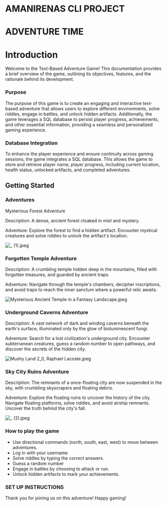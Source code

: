 # **AMANIRENAS CLI PROJECT**

# **ADVENTURE TIME**

# **Introduction**

Welcome to the Text-Based Adventure Game! This documentation provides a brief overview of the game, outlining its objectives, features, and the rationale behind its development.

### **Purpose**

The purpose of this game is to create an engaging and interactive text-based adventure that allows users to explore different environments, solve riddles, engage in battles, and unlock hidden artifacts. Additionally, the game leverages a SQL database to persist player progress, achievements, and other essential information, providing a seamless and personalized gaming experience.



### **Database Integration**

To enhance the player experience and ensure continuity across gaming sessions, the game integrates a SQL database. This allows the game to store and retrieve player name, player progress,  including current location, health status, unlocked artifacts, and completed adventures.

## **Getting Started**

### Adventures

Mysterious Forest Adventure

Description: A dense, ancient forest cloaked in mist and mystery.

Adventure: Explore the forest to find a hidden artifact. Encounter mystical creatures and solve riddles to unlock the artifact's location.

![_ (1).jpeg](https://prod-files-secure.s3.us-west-2.amazonaws.com/4723b6c1-2c76-41cb-8cec-e0d83c402396/b268fc29-0bb4-4d30-90a8-978704fcc92a/__(1).jpeg)

### Forgotten Temple Adventure

Description: A crumbling temple hidden deep in the mountains, filled with forgotten treasures, and guarded by ancient traps.

Adventure: Navigate through the temple's chambers, decipher inscriptions, and avoid traps to reach the inner sanctum where a powerful relic awaits.

![Mysterious Ancient Temple in a Fantasy Landscape.jpeg](https://prod-files-secure.s3.us-west-2.amazonaws.com/4723b6c1-2c76-41cb-8cec-e0d83c402396/62ab9a5f-45dd-4c5d-95d8-78fce3bcbbd0/Mysterious_Ancient_Temple_in_a_Fantasy_Landscape.jpeg)

### Underground Caverns Adventure

Description: A vast network of dark and winding caverns beneath the earth's surface, illuminated only by the glow of bioluminescent fungi.

Adventure: Search for a lost civilization's underground city. Encounter subterranean creatures, guess a random number  to open pathways, and discover the secrets of the hidden city.

![Mushy Land 2_0, Raphael Lacoste.jpeg](https://prod-files-secure.s3.us-west-2.amazonaws.com/4723b6c1-2c76-41cb-8cec-e0d83c402396/2ca5af71-6d4c-40fc-a520-c2c499eb048f/Mushy_Land_2_0_Raphael_Lacoste.jpeg)

### Sky City Ruins Adventure

Description: The remnants of a once-floating city are now suspended in the sky, with crumbling skyscrapers and floating debris.

Adventure: Explore the floating ruins to uncover the history of the city. Navigate floating platforms, solve riddles, and avoid airship remnants. Uncover the truth behind the city's fall.

![_ (2).jpeg](https://prod-files-secure.s3.us-west-2.amazonaws.com/4723b6c1-2c76-41cb-8cec-e0d83c402396/16cdc1a4-24fd-471a-a6ef-6e790f5cc23e/__(2).jpeg)

### **How to play the game**

-   Use directional commands (north, south, east, west) to move between adventures.
-  Log in with your username
-   Solve riddles by typing the correct answers.
-  Guess a random number 
-   Engage in battles by choosing to attack or run.
-   Unlock hidden artifacts to mark your achievements.

### SET UP INSTRUCTIONS
Thank you for joining us on this adventure! Happy gaming!